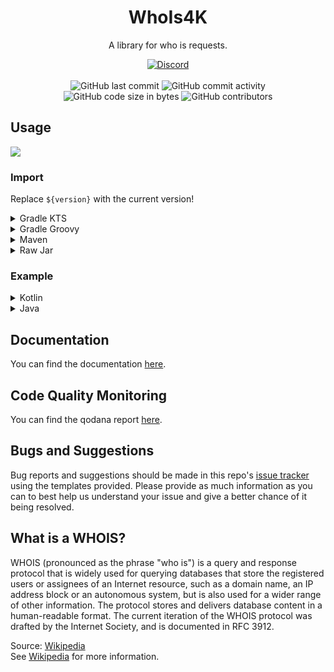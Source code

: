 <h1 align="center">WhoIs4K</h1>

<p align="center">A library for who is requests.</p>

<div align="center">
    <a href="https://discord.gg/5UmsQP4MFH"><img src="https://img.shields.io/discord/610120595765723137?logo=discord" alt="Discord"/></a>
    <br><br>
    <img src="https://img.shields.io/github/last-commit/Lyzev/WhoIs4K" alt="GitHub last commit"/>
    <img src="https://img.shields.io/github/commit-activity/w/Lyzev/WhoIs4K" alt="GitHub commit activity"/>
    <br>
    <img src="https://img.shields.io/github/languages/code-size/Lyzev/WhoIs4K" alt="GitHub code size in bytes"/>
    <img src="https://img.shields.io/github/contributors/Lyzev/WhoIs4K" alt="GitHub contributors"/>
</div>

## Usage

[![](https://jitpack.io/v/Lyzev/WhoIs4K.svg?label=Release)](https://jitpack.io/#Lyzev/WhoIs4K)

### Import

Replace `${version}` with the current version!

<details>
        <summary>Gradle KTS</summary>

```kt
repositories {
    maven("https://jitpack.io")
}

dependencies {
    implementation("com.github.Lyzev:WhoIs4K:${version}")
}
```

</details>

<details>
        <summary>Gradle Groovy</summary>

```groovy
repositories {
	maven { url 'https://jitpack.io' }
}

dependencies {
    implementation 'com.github.Lyzev:WhoIs4K:${version}'
}
```

</details>

<details>
        <summary>Maven</summary>

```xml
<repositories>
    <repository>
        <id>jitpack.io</id>
        <url>https://jitpack.io</url>
    </repository>
</repositories>

<dependencies>
    <dependency>
        <groupId>com.github.Lyzev</groupId>
        <artifactId>WhoIs4K</artifactId>
        <version>${version}</version>
    </dependency>
</dependencies>
```

</details>

<details>
        <summary>Raw Jar</summary>

1. Go to the [release page](https://github.com/Lyzev/WhoIs4K/releases).
2. Download WhoIs4K-${version}.jar.
3. Add the jar to your classpath.

</details>

### Example

<details>
        <summary>Kotlin</summary>

```kt
val whoIs = WhoIs("example.com")
whoIs.doRequest().forEach(::println)
```
</details>

<details>
        <summary>Java</summary>

```java
WhoIs whoIs=new WhoIs("example.com");
        whoIs.doRequest().forEach(System.out::println);
```
</details>

## Documentation

You can find the documentation [here](https://lyzev.github.io/WhoIs4K/dokka).

## Code Quality Monitoring

You can find the qodana report [here](https://lyzev.github.io/WhoIs4K/qodana).

## Bugs and Suggestions

Bug reports and suggestions should be made in this repo's [issue tracker](https://github.com/Lyzev/WhoIs4K/issues)
using the templates provided. Please provide as much information as you can to best help us understand your issue and
give a better chance of it being resolved.

## What is a WHOIS?
WHOIS (pronounced as the phrase "who is") is a query and response protocol that is widely used for querying databases that store the registered users or assignees of an Internet resource, such as a domain name, an IP address block or an autonomous system, but is also used for a wider range of other information. The protocol stores and delivers database content in a human-readable format. The current iteration of the WHOIS protocol was drafted by the Internet Society, and is documented in RFC 3912.

Source: [Wikipedia](https://en.wikipedia.org/wiki/WHOIS)  
See [Wikipedia](https://en.wikipedia.org/wiki/WHOIS) for more information.
